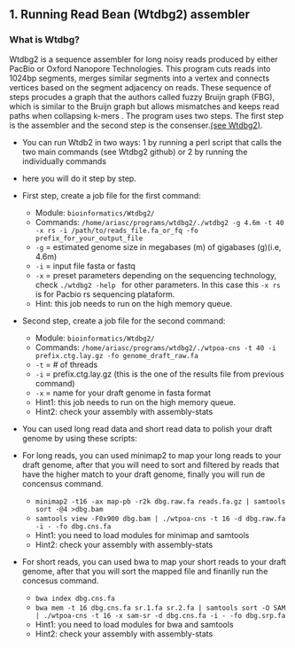 ## 1. Running Read Bean (Wtdbg2) assembler

### What is Wtdbg?

Wtdbg2 is a sequence assembler for long noisy reads produced by either PacBio or Oxford Nanopore Technologies. This program cuts reads into 1024bp segments, merges similar segments into a vertex and connects vertices based on the segment adjacency on reads. These sequence of steps procudes a graph that the authors called fuzzy Bruijn graph (FBG), which is similar to the Bruijn graph but allows mismatches and keeps read paths when collapsing k-mers . The program uses two steps. The first step is the assembler and the second step is the consenser.[(see Wtdbg2)](https://github.com/ruanjue/wtdbg2).

* You can run Wtdb2 in two ways: 
1 by running a perl script that calls the two main commands (see Wtdbg2 github) or 
2 by running the individually commands

* here you will do it step by step.

* First step, create a job file for the first command:
	+ Module: ```bioinformatics/Wtdbg2/```
	+ Commands: ```/home/ariasc/programs/wtdbg2/./wtdbg2 -g 4.6m -t 40 -x rs -i /path/to/reads_file.fa_or_fq -fo prefix_for_your_output_file```
	+ ```-g``` = estimated genome size in megabases (m) of gigabases (g)(i.e, 4.6m)  
	+ ```-i``` = input file fasta or fastq  
	+ ```-x``` = preset parameters depending on the sequencing technology, check ```./wtdbg2 -help ``` for other parameters. In this case this  ```-x rs``` is for Pacbio rs sequencing plataform.
	+ Hint: this job needs to run on the high memory queue. 
	
	
* Second step, create a job file for the second command:
	+ Module: ```bioinformatics/Wtdbg2/```
	+ Commands: ```/home/ariasc/programs/wtdbg2/./wtpoa-cns -t 40 -i prefix.ctg.lay.gz -fo genome_draft_raw.fa```
	+ ```-t``` = # of threads
	+ ```-i``` = prefix.ctg.lay.gz (this is the one of the results file from previous command)
	+ ```-x``` = name for your draft genome in fasta format
	+ Hint1: this job needs to run on the high memory queue.
	+ Hint2: check your assembly with assembly-stats

* You can used long read data and short read data to polish your draft genome by using these scripts:

 + For long reads, you can used minimap2 to map your long reads to your draft genome, after that you will need to sort and filtered by reads that have the higher match to your draft genome, finally you will run de concensus command.
 
   + ```minimap2 -t16 -ax map-pb -r2k dbg.raw.fa reads.fa.gz | samtools sort -@4 >dbg.bam```
   + ```samtools view -F0x900 dbg.bam | ./wtpoa-cns -t 16 -d dbg.raw.fa -i - -fo dbg.cns.fa```
   + Hint1: you need to load modules for minimap and samtools
   + Hint2: check your assembly with assembly-stats

 + For short reads, you can used bwa to map your short reads to your draft genome, after that you will sort the mapped file and finanlly run the concesus command.
 
   + ```bwa index dbg.cns.fa```
   + ```bwa mem -t 16 dbg.cns.fa sr.1.fa sr.2.fa | samtools sort -O SAM | ./wtpoa-cns -t 16 -x sam-sr -d dbg.cns.fa -i - -fo dbg.srp.fa```
   + Hint1: you need to load modules for bwa and samtools
   + Hint2: check your assembly with assembly-stats
